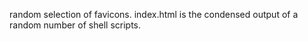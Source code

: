 random selection of favicons. index.html is the condensed output of a random number of shell scripts.
